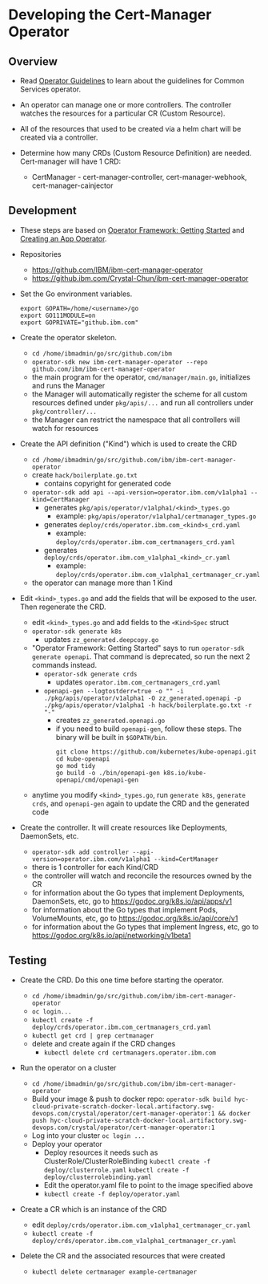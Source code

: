 # Developing the Cert-Manager Operator 

## Overview

- Read [Operator Guidelines](https://github.ibm.com/IBMPrivateCloud/roadmap/blob/master/feature-specs/common-services/operator-guideline/operator-guideline-spec.md)
  to learn about the guidelines for Common Services operator.

- An operator can manage one or more controllers. The controller watches the resources for a particular CR (Custom Resource).

- All of the resources that used to be created via a helm chart will be created via a controller.

- Determine how many CRDs (Custom Resource Definition) are needed. Cert-manager will have 1 CRD:
    - CertManager - cert-manager-controller, cert-manager-webhook, cert-manager-cainjector

  
## Development

- These steps are based on [Operator Framework: Getting Started](https://github.com/operator-framework/getting-started#getting-started)
  and [Creating an App Operator](https://github.com/operator-framework/operator-sdk#create-and-deploy-an-app-operator).

- Repositories
  - https://github.com/IBM/ibm-cert-manager-operator
  - https://github.ibm.com/Crystal-Chun/ibm-cert-manager-operator

- Set the Go environment variables.

  `export GOPATH=/home/<username>/go`  
  `export GO111MODULE=on`  
  `export GOPRIVATE="github.ibm.com"`


- Create the operator skeleton.
  - `cd /home/ibmadmin/go/src/github.com/ibm`
  - `operator-sdk new ibm-cert-manager-operator --repo github.com/ibm/ibm-cert-manager-operator`
  - the main program for the operator, `cmd/manager/main.go`, initializes and runs the Manager
  - the Manager will automatically register the scheme for all custom resources defined under `pkg/apis/...`
    and run all controllers under `pkg/controller/...`
  - the Manager can restrict the namespace that all controllers will watch for resources

- Create the API definition ("Kind") which is used to create the CRD
  - `cd /home/ibmadmin/go/src/github.com/ibm/ibm-cert-manager-operator`
  - create `hack/boilerplate.go.txt`
	- contains copyright for generated code
  - `operator-sdk add api --api-version=operator.ibm.com/v1alpha1 --kind=CertManager`
	- generates `pkg/apis/operator/v1alpha1/<kind>_types.go`
	  - example: `pkg/apis/operator/v1alpha1/certmanager_types.go`
    - generates `deploy/crds/operator.ibm.com_<kind>s_crd.yaml`
      - example: `deploy/crds/operator.ibm.com_certmanagers_crd.yaml`
    - generates `deploy/crds/operator.ibm.com_v1alpha1_<kind>_cr.yaml`
      - example: `deploy/crds/operator.ibm.com_v1alpha1_certmanager_cr.yaml`
  - the operator can manage more than 1 Kind

- Edit `<kind>_types.go` and add the fields that will be exposed to the user. Then regenerate the CRD.
  - edit `<kind>_types.go` and add fields to the `<Kind>Spec` struct
  - `operator-sdk generate k8s`
	- updates `zz_generated.deepcopy.go`
  - "Operator Framework: Getting Started" says to run `operator-sdk generate openapi`. That command is deprecated, so run the next 2 commands instead.
    - `operator-sdk generate crds`
	  - updates `operator.ibm.com_certmanagers_crd.yaml`
    - `openapi-gen --logtostderr=true -o "" -i ./pkg/apis/operator/v1alpha1 -O zz_generated.openapi -p ./pkg/apis/operator/v1alpha1 -h hack/boilerplate.go.txt -r "-"`
      - creates `zz_generated.openapi.go`
      - if you need to build `openapi-gen`, follow these steps. The binary will be built in `$GOPATH/bin`.
        ```
        git clone https://github.com/kubernetes/kube-openapi.git
        cd kube-openapi
        go mod tidy
        go build -o ./bin/openapi-gen k8s.io/kube-openapi/cmd/openapi-gen
        ```
  - anytime you modify `<kind>_types.go`, run `generate k8s`, `generate crds`, and `openapi-gen` again to update the CRD and the generated code

- Create the controller. It will create resources like Deployments, DaemonSets, etc.
  - `operator-sdk add controller --api-version=operator.ibm.com/v1alpha1 --kind=CertManager`
  - there is 1 controller for each Kind/CRD
  - the controller will watch and reconcile the resources owned by the CR
  - for information about the Go types that implement Deployments, DaemonSets, etc, go to https://godoc.org/k8s.io/api/apps/v1
  - for information about the Go types that implement Pods, VolumeMounts, etc, go to https://godoc.org/k8s.io/api/core/v1
  - for information about the Go types that implement Ingress, etc, go to https://godoc.org/k8s.io/api/networking/v1beta1

## Testing
- Create the CRD. Do this one time before starting the operator.
  - `cd /home/ibmadmin/go/src/github.com/ibm/ibm-cert-manager-operator`
  - `oc login...`
  - `kubectl create -f deploy/crds/operator.ibm.com_certmanagers_crd.yaml`
  - `kubectl get crd | grep certmanager`
  - delete and create again if the CRD changes
    - `kubectl delete crd certmanagers.operator.ibm.com`

- Run the operator on a cluster
  - `cd /home/ibmadmin/go/src/github.com/ibm/ibm-cert-manager-operator`
  - Build your image & push to docker repo: `operator-sdk build hyc-cloud-private-scratch-docker-local.artifactory.swg-devops.com/crystal/operator/cert-manager-operator:1 && docker push hyc-cloud-private-scratch-docker-local.artifactory.swg-devops.com/crystal/operator/cert-manager-operator:1`
  - Log into your cluster `oc login ...`
  - Deploy your operator
    - Deploy resources it needs such as ClusterRole/ClusterRoleBinding `kubectl create -f deploy/clusterrole.yaml` `kubectl create -f deploy/clusterrolebinding.yaml` 
    - Edit the operator.yaml file to point to the image specified above
    - `kubectl create -f deploy/operator.yaml`


- Create a CR which is an instance of the CRD
  - edit `deploy/crds/operator.ibm.com_v1alpha1_certmanager_cr.yaml`
  - `kubectl create -f deploy/crds/operator.ibm.com_v1alpha1_certmanager_cr.yaml`

- Delete the CR and the associated resources that were created
  - `kubectl delete certmanager example-certmanager`
